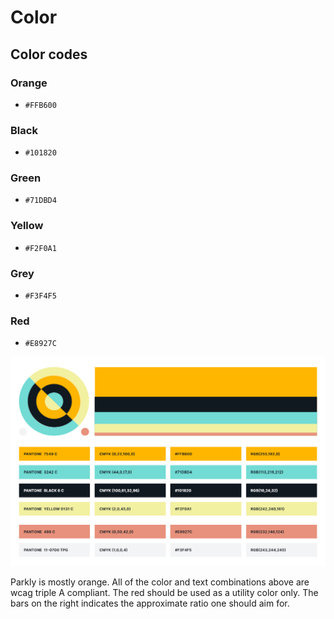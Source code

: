 # Color

## Color codes

### Orange
- `#FFB600`

### Black
- `#101820`

### Green
- `#71DBD4`

### Yellow
- `#F2F0A1`

### Grey
- `#F3F4F5`

### Red
- `#E8927C`

![Parkly color examples](parkly_color_for_documentation.jpg)

Parkly is mostly orange. All of the color and text combinations above are wcag triple A compliant. The red should be used as a utility color only. The bars on the right indicates the approximate ratio one should aim for.